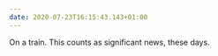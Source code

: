 ```yaml
---
date: 2020-07-23T16:15:43.143+01:00
---
```

On a train. This counts as significant news, these days.
